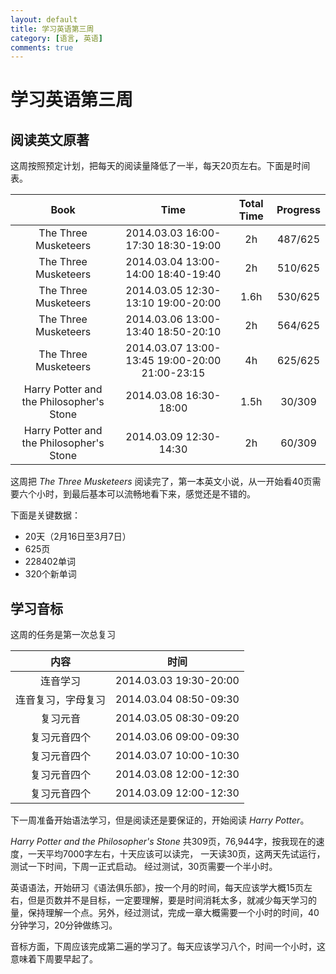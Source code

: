 ```yaml
---
layout: default
title: 学习英语第三周
category: [语言, 英语] 
comments: true
---
```


# 学习英语第三周

## 阅读英文原著
这周按照预定计划，把每天的阅读量降低了一半，每天20页左右。下面是时间表。

| Book |	Time | Total Time | Progress |  
|:----:|  :----:|  :----:|  :----:|  
|The Three Musketeers|	2014.03.03  16:00-17:30 18:30-19:00 | 	 2h |487/625|  
|The Three Musketeers|	2014.03.04  13:00-14:00 18:40-19:40 | 	 2h |510/625|
|The Three Musketeers|	2014.03.05  12:30-13:10 19:00-20:00 | 	 1.6h |530/625|
|The Three Musketeers|	2014.03.06  13:00-13:40 18:50-20:10 | 	 2h |564/625|
|The Three Musketeers|	2014.03.07  13:00-13:45  19:00-20:00 21:00-23:15 | 	 4h |625/625|
|Harry Potter and the Philosopher's Stone| 2014.03.08 16:30-18:00 | 1.5h |30/309 |
|Harry Potter and the Philosopher's Stone| 2014.03.09 12:30-14:30 | 2h |60/309 |

这周把 *The Three Musketeers* 阅读完了，第一本英文小说，从一开始看40页需要六个小时，到最后基本可以流畅地看下来，感觉还是不错的。

下面是关键数据：

* 20天（2月16日至3月7日）
* 625页
* 228402单词
* 320个新单词




## 学习音标
这周的任务是第一次总复习

| 内容 | 时间 |
|:--:|:--:|
|连音学习 |2014.03.03 19:30-20:00 |
|连音复习，字母复习 |2014.03.04 08:50-09:30 |
|复习元音 |2014.03.05 08:30-09:20 |
|复习元音四个 |2014.03.06 09:00-09:30 |
|复习元音四个 |2014.03.07 10:00-10:30 |
|复习元音四个 |2014.03.08 12:00-12:30 |
|复习元音四个 |2014.03.09 12:00-12:30 |


下一周准备开始语法学习，但是阅读还是要保证的，开始阅读 *Harry Potter*。

*Harry Potter and the Philosopher's Stone* 共309页，76,944字，按我现在的速度，一天平均7000字左右，十天应该可以读完， 一天读30页，这两天先试运行，测试一下时间，下周一正式启动。
经过测试，30页需要一个半小时。

英语语法，开始研习《语法俱乐部》，按一个月的时间，每天应该学大概15页左右，但是页数并不是目标，一定要理解，要是时间消耗太多，就减少每天学习的量，保持理解一个点。另外，经过测试，完成一章大概需要一个小时的时间，40分钟学习，20分钟做练习。

音标方面，下周应该完成第二遍的学习了。每天应该学习八个，时间一个小时，这意味着下周要早起了。
